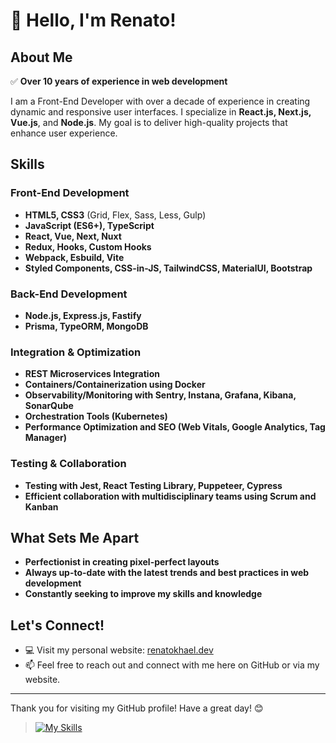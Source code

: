 # 👋 Hello, I'm Renato!

## About Me

✅ **Over 10 years of experience in web development**

I am a Front-End Developer with over a decade of experience in creating dynamic and responsive user interfaces. I specialize in **React.js, Next.js, Vue.js**, and **Node.js**. My goal is to deliver high-quality projects that enhance user experience.

## Skills

### Front-End Development
- **HTML5, CSS3** (Grid, Flex, Sass, Less, Gulp)
- **JavaScript (ES6+), TypeScript**
- **React, Vue, Next, Nuxt**
- **Redux, Hooks, Custom Hooks**
- **Webpack, Esbuild, Vite**
- **Styled Components, CSS-in-JS, TailwindCSS, MaterialUI, Bootstrap**

### Back-End Development
- **Node.js, Express.js, Fastify**
- **Prisma, TypeORM, MongoDB**

### Integration & Optimization
- **REST Microservices Integration**
- **Containers/Containerization using Docker**
- **Observability/Monitoring with Sentry, Instana, Grafana, Kibana, SonarQube**
- **Orchestration Tools (Kubernetes)**
- **Performance Optimization and SEO (Web Vitals, Google Analytics, Tag Manager)**

### Testing & Collaboration
- **Testing with Jest, React Testing Library, Puppeteer, Cypress**
- **Efficient collaboration with multidisciplinary teams using Scrum and Kanban**

## What Sets Me Apart
- **Perfectionist in creating pixel-perfect layouts**
- **Always up-to-date with the latest trends and best practices in web development**
- **Constantly seeking to improve my skills and knowledge**

## Let's Connect!
- 💻 Visit my personal website: [renatokhael.dev](https://renatokhael.dev)
- 📫 Feel free to reach out and connect with me here on GitHub or via my website.

---

Thank you for visiting my GitHub profile! Have a great day! 😊



> [![My Skills](https://skillicons.dev/icons?i=html,css,js,ts,react,vue,nodejs,mongodb,firebase,docker)](https://skillicons.dev)
